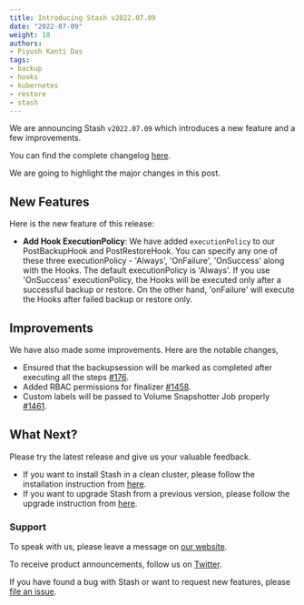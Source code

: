 ```yaml
---
title: Introducing Stash v2022.07.09
date: "2022-07-09"
weight: 10
authors:
- Piyush Kanti Das
tags:
- backup
- hooks
- kubernetes
- restore
- stash
---
```


We are announcing Stash `v2022.07.09` which introduces a new feature and a few improvements.

You can find the complete changelog [here](https://github.com/stashed/CHANGELOG/blob/master/releases/v2022.07.09/README.md).

We are going to highlight the major changes in this post.

## New Features

Here is the new feature of this release:

- **Add Hook ExecutionPolicy**: We have added `executionPolicy` to our PostBackupHook and PostRestoreHook. You can specify any one of these three executionPolicy - 'Always', 'OnFailure', 'OnSuccess' along with the Hooks. The default executionPolicy is 'Always'. If you use 'OnSuccess' executionPolicy, the Hooks will be executed only after a successful backup or restore. On the other hand, 'onFailure' will execute the Hooks after failed backup or restore only.

## Improvements

We have also made some improvements. Here are the notable changes,

- Ensured that the backupsession will be marked as completed after executing all the steps [#176](https://github.com/stashed/apimachinery/pull/176).
- Added RBAC permissions for finalizer [#1458](https://github.com/stashed/stash/pull/1458).
- Custom labels will be passed to Volume Snapshotter Job properly [#1461](https://github.com/stashed/stash/pull/1461).

## What Next?

Please try the latest release and give us your valuable feedback.

- If you want to install Stash in a clean cluster, please follow the installation instruction from [here](https://stash.run/docs/v2022.07.09/setup/).
- If you want to upgrade Stash from a previous version, please follow the upgrade instruction from [here](https://stash.run/docs/v2022.07.09/setup/upgrade/).

### Support

To speak with us, please leave a message on [our website](https://appscode.com/contact/).

To receive product announcements, follow us on [Twitter](https://twitter.com/KubeStash).

If you have found a bug with Stash or want to request new features, please [file an issue](https://github.com/stashed/project/issues/new).
